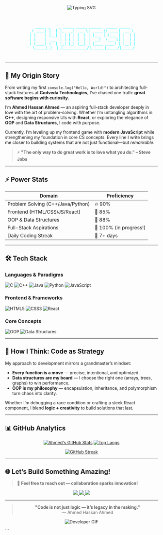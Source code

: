 
<!-- 
✨ Welcome to Ahmed Hassan Ahmed's GitHub Profile! ✨
Designed with ❤️ | Futuristic • Clean • Animated • Developer-Centric
-->

<div align="center">
  <img src="https://readme-typing-svg.demolab.com?font=Fira+Code&size=28&duration=3000&pause=500&color=00F5FF&center=true&vCenter=true&width=800&lines=👋+Hi%2C+I%27m+AhmedHassan;🎯+Aspiring+Full-Stack+Developer;🚀+Building+with+React+%26+Modern+JS;⚡+Problem-Solver+in+C%2B%2B%2C+Python%2C+Java" alt="Typing SVG" />
</div>

<br/>

<div align="center">
  <pre>
  <code>
<span style="color:#00F5FF">   _____ _    _ _____ _____ ______  _____ _____  
  / ____| |  | |_   _|  __ \|  ____|/ ____|  __ \ 
 | |    | |__| | | | | |  | | |__  | (___ | |  | |
 | |    |  __  | | | | |  | |  __|  \___ \| |  | |
 | |____| |  | |_| |_| |__| | |____ ____) | |__| |
  \_____|_|  |_|_____|_____/|______|_____/|_____/
  </span>                                                
  </code>
</pre>
</div>

---

## 🌌 **My Origin Story**  
From writing my first `console.log("Hello, World!")` to architecting full-stack features at **Codveda Technologies**, I’ve chased one truth: **great software begins with curiosity**.  

I’m **Ahmed Hassan Ahmed** — an aspiring full-stack developer deeply in love with the art of problem-solving. Whether I’m untangling algorithms in **C++**, designing responsive UIs with **React**, or exploring the elegance of **OOP** and **Data Structures**, I code with purpose.  

Currently, I’m leveling up my frontend game with **modern JavaScript** while strengthening my foundation in core CS concepts. Every line I write brings me closer to building systems that are not just functional—but *remarkable*.

> ⚡ **"The only way to do great work is to love what you do." – Steve Jobs**

---

## ⚡ **Power Stats**  

| **Domain**               | **Proficiency**      |
|--------------------------|----------------------|
| Problem Solving (C++/Java/Python) | 🔥 90%         |
| Frontend (HTML/CSS/JS/React)      | 🎨 85%         |
| OOP & Data Structures             | 🧠 88%         |
| Full-Stack Aspirations            | 🚀 100% (in progress!) |
| Daily Coding Streak               | 💯 7+ days      |

---

## 🛠️ **Tech Stack**  

### Languages & Paradigms  
![C](https://img.shields.io/badge/C-A8B9CC?style=for-the-badge&logo=c&logoColor=black)
![C++](https://img.shields.io/badge/C%2B%2B-00599C?style=for-the-badge&logo=c%2B%2B&logoColor=white)
![Java](https://img.shields.io/badge/Java-ED8B00?style=for-the-badge&logo=openjdk&logoColor=white)
![Python](https://img.shields.io/badge/Python-3776AB?style=for-the-badge&logo=python&logoColor=white)
![JavaScript](https://img.shields.io/badge/JavaScript-F7DF1E?style=for-the-badge&logo=javascript&logoColor=black)

### Frontend & Frameworks  
![HTML5](https://img.shields.io/badge/HTML5-E34F26?style=for-the-badge&logo=html5&logoColor=white)
![CSS3](https://img.shields.io/badge/CSS3-1572B6?style=for-the-badge&logo=css3&logoColor=white)
![React](https://img.shields.io/badge/React-61DAFB?style=for-the-badge&logo=react&logoColor=black)

### Core Concepts  
![OOP](https://img.shields.io/badge/OOP-Purple?style=for-the-badge&logo=object-oriented&logoColor=white)
![Data Structures](https://img.shields.io/badge/Data_Structures-00C896?style=for-the-badge&logo=algorithm&logoColor=white)

---

## 🧠 **How I Think: Code as Strategy**  
My approach to development mirrors a grandmaster’s mindset:  
- **Every function is a move** — precise, intentional, and optimized.  
- **Data structures are my board** — I choose the right one (arrays, trees, graphs) to win performance.  
- **OOP is my philosophy** — encapsulation, inheritance, and polymorphism turn chaos into clarity.  

Whether I’m debugging a race condition or crafting a sleek React component, I blend **logic + creativity** to build solutions that last.

---

## 📊 **GitHub Analytics**  

<div align="center">
  
[![Ahmed's GitHub Stats](https://github-readme-stats.vercel.app/api?username=AhmedHassan-Ahmed&show_icons=true&theme=radical&border_color=00F5FF&bg_color=0D1117&title_color=00F5FF&text_color=FFFFFF)](https://github.com/AhmedHassan-Ahmed)
[![Top Langs](https://github-readme-stats.vercel.app/api/top-langs/?username=AhmedHassan-Ahmed&layout=compact&theme=radical&border_color=00F5FF&bg_color=0D1117&title_color=00F5FF&text_color=FFFFFF)](https://github.com/AhmedHassan-Ahmed)

[![GitHub Streak](https://streak-stats.demolab.com?user=AhmedHassan-Ahmed&theme=radical&border=00F5FF&background=0D1117&stroke=FFFFFF&ring=00F5FF&fire=00F5FF&currStreakLabel=00F5FF)](https://git.io/streak-stats)

</div>

---

## 🌐 **Let’s Build Something Amazing!**  

> 📧 **Feel free to reach out — collaboration sparks innovation!**

<p align="center">
  <a href="https://www.linkedin.com/in/ahmed-hassan-ahmed-9b3a34376" target="_blank">
    <img src="https://img.shields.io/badge/LinkedIn-0077B5?style=for-the-badge&logo=linkedin&logoColor=white" />
  </a>
  <a href="mailto:ahmedhassan8754321@gmail.com">
    <img src="https://img.shields.io/badge/Gmail-D14836?style=for-the-badge&logo=gmail&logoColor=white" />
  </a>
  <a href="https://github.com/AhmedHassan-Ahmed">
    <img src="https://img.shields.io/badge/GitHub-181717?style=for-the-badge&logo=github&logoColor=white" />
  </a>
</p>

---

<div align="center">
  
> **"Code is not just logic — it’s legacy in the making."**  
> — Ahmed Hassan Ahmed

![Developer GIF](https://user-images.githubusercontent.com/74038190/225833247-5d4d0c8b-2a0c-4e9e-9c8f-2a4d5b7d9f8d.gif)

</div>
```

